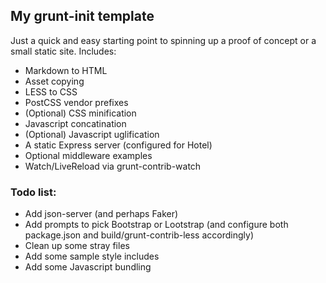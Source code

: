 ## My grunt-init template

Just a quick and easy starting point to spinning up a proof of concept or a small static site. Includes:

- Markdown to HTML
- Asset copying
- LESS to CSS
- PostCSS vendor prefixes
- (Optional) CSS minification
- Javascript concatination
- (Optional) Javascript uglification
- A static Express server (configured for Hotel)
- Optional middleware examples
- Watch/LiveReload via grunt-contrib-watch

### Todo list:

- Add json-server (and perhaps Faker)
- Add prompts to pick Bootstrap or Lootstrap (and configure both package.json and build/grunt-contrib-less accordingly)
- Clean up some stray files
- Add some sample style includes
- Add some Javascript bundling